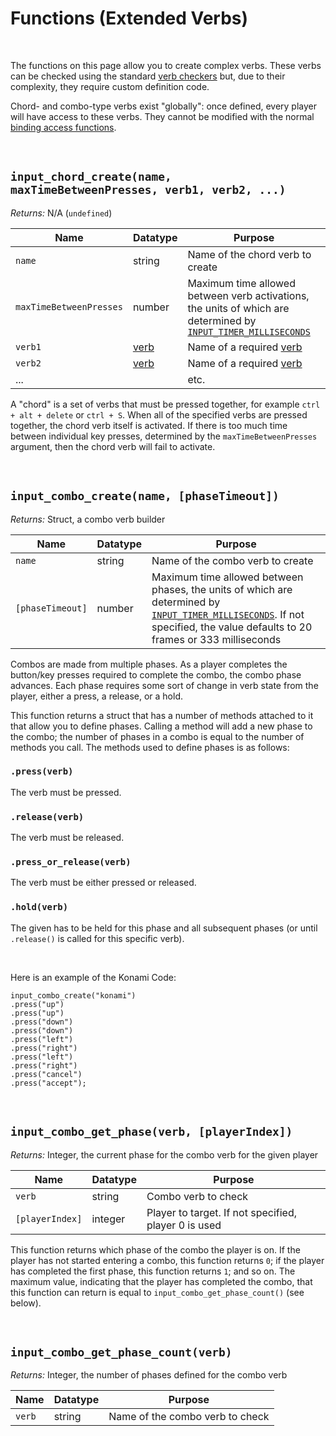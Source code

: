 # Functions (Extended Verbs)

&nbsp;

The functions on this page allow you to create complex verbs. These verbs can be checked using the standard [verb checkers](Functions-(Checkers)) but, due to their complexity, they require custom definition code.

Chord- and combo-type verbs exist "globally": once defined, every player will have access to these verbs. They cannot be modified with the normal [binding access functions](Functions-(Binding-Access)).

&nbsp;

## `input_chord_create(name, maxTimeBetweenPresses, verb1, verb2, ...)`

*Returns:* N/A (`undefined`)

|Name                   |Datatype                  |Purpose                                                                                                                        |
|-----------------------|--------------------------|-------------------------------------------------------------------------------------------------------------------------------|
|`name`                 |string                    |Name of the chord verb to create                                                                                               |
|`maxTimeBetweenPresses`|number                    |Maximum time allowed between verb activations, the units of which are determined by [`INPUT_TIMER_MILLISECONDS`](Configuration)|
|`verb1`                |[verb](Verbs-and-Bindings)|Name of a required [verb](Verbs-and-Bindings)                                                                                  |
|`verb2`                |[verb](Verbs-and-Bindings)|Name of a required [verb](Verbs-and-Bindings)                                                                                  |
|...                    |                          |etc.                                                                                                                           |

A "chord" is a set of verbs that must be pressed together, for example `ctrl + alt + delete` or `ctrl + S`. When all of the specified verbs are pressed together, the chord verb itself is activated. If there is too much time between individual key presses, determined by the `maxTimeBetweenPresses` argument, then the chord verb will fail to activate.

&nbsp;

## `input_combo_create(name, [phaseTimeout])`

*Returns:* Struct, a combo verb builder

|Name            |Datatype|Purpose                                                                                                                                                                                     |
|----------------|--------|--------------------------------------------------------------------------------------------------------------------------------------------------------------------------------------------|
|`name`          |string  |Name of the combo verb to create                                                                                                                                                            |
|`[phaseTimeout]`|number  |Maximum time allowed between phases, the units of which are determined by [`INPUT_TIMER_MILLISECONDS`](Configuration). If not specified, the value defaults to 20 frames or 333 milliseconds|

Combos are made from multiple phases. As a player completes the button/key presses required to complete the combo, the combo phase advances. Each phase requires some sort of change in verb state from the player, either a press, a release, or a hold.

This function returns a struct that has a number of methods attached to it that allow you to define phases. Calling a method will add a new phase to the combo; the number of phases in a combo is equal to the number of methods you call. The methods used to define phases is as follows:

### `.press(verb)`

The verb must be pressed.

### `.release(verb)`

The verb must be released.

### `.press_or_release(verb)`

The verb must be either pressed or released.

### `.hold(verb)`

The given has to be held for this phase and all subsequent phases (or until `.release()` is called for this specific verb).

&nbsp;

Here is an example of the Konami Code:

```gml
input_combo_create("konami")
.press("up")
.press("up")
.press("down")
.press("down")
.press("left")
.press("right")
.press("left")
.press("right")
.press("cancel")
.press("accept");
```

&nbsp;

## `input_combo_get_phase(verb, [playerIndex])`

*Returns:* Integer, the current phase for the combo verb for the given player

|Name              |Datatype|Purpose                                             |
|------------------|--------|----------------------------------------------------|
|`verb`            |string  |Combo verb to check                                 |
|`[playerIndex]`   |integer |Player to target. If not specified, player 0 is used|

This function returns which phase of the combo the player is on. If the player has not started entering a combo, this function returns `0`; if the player has completed the first phase, this function returns `1`; and so on. The maximum value, indicating that the player has completed the combo, that this function can return is equal to `input_combo_get_phase_count()` (see below).

&nbsp;

## `input_combo_get_phase_count(verb)`

*Returns:* Integer, the number of phases defined for the combo verb

|Name  |Datatype|Purpose                        |
|------|--------|-------------------------------|
|`verb`|string  |Name of the combo verb to check|